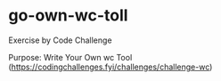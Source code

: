 # go-own-wc-toll
Exercise by Code Challenge

Purpose: Write Your Own wc Tool (https://codingchallenges.fyi/challenges/challenge-wc)
